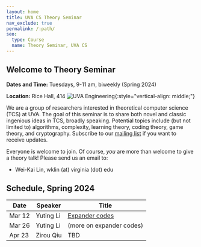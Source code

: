 ```yaml
---
layout: home
title: UVA CS Theory Seminar
nav_exclude: true
permalink: /:path/
seo:
  type: Course
  name: Theory Seminar, UVA CS
---
```


Welcome to Theory Seminar
----------------------------------------
**Dates and Time:** Tuesdays, 9-11 am, biweekly (Spring 2024)

**Location:** Rice Hall, 414 
![UVA Engineering](assets/images/uva-eng.png){:style="vertical-align: middle;"}

We are a group of researchers interested in theoretical computer science (TCS) at UVA.
The goal of this seminar is to share both novel and classic ingenious ideas 
in TCS, broadly speaking.
Potential topics include (but not limited to) algorithms, complexity,
learning theory, coding theory, game theory, and cryptography.
Subscribe to our [mailing list](https://lists.virginia.edu/sympa/info/cs-theory-seminar) if you want to receive updates.

Everyone is welcome to join.
Of course, *you* are more than welcome to give a theory talk! 
Please send us an email to:

- Wei-Kai Lin, wklin (at) virginia (dot) edu

Schedule, Spring 2024
----------------------------------------

|Date    |Speaker               |Title                                    |
|--------|----------------------|-----------------------------------------|
|Mar 12  |Yuting Li             |[Expander codes](20240312-expander-codes.md)                            |
|Mar 26  |Yuting Li             |(more on expander codes)                            |
|Apr 23  |Zirou Qiu             |TBD                            |
